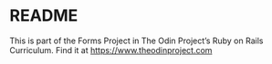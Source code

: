 # README

This is part of the Forms Project in The Odin Project’s Ruby on Rails Curriculum. Find it at https://www.theodinproject.com

